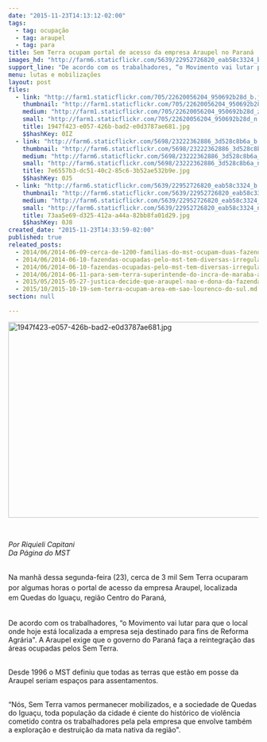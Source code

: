```yaml
---
date: "2015-11-23T14:13:12-02:00"
tags:
  - tag: ocupação
  - tag: araupel
  - tag: para
title: Sem Terra ocupam portal de acesso da empresa Araupel no Paraná
images_hd: "http://farm6.staticflickr.com/5639/22952726820_eab58c3324_b.jpg"
support_line: "De acordo com os trabalhadores, “o Movimento vai lutar para que o local onde hoje está localizada a empresa seja destinado para fins de Reforma Agrária\". "
menu: lutas e mobilizações
layout: post
files:
  - link: "http://farm1.staticflickr.com/705/22620056204_950692b28d_b.jpg"
    thumbnail: "http://farm1.staticflickr.com/705/22620056204_950692b28d_t.jpg"
    medium: "http://farm1.staticflickr.com/705/22620056204_950692b28d_z.jpg"
    small: "http://farm1.staticflickr.com/705/22620056204_950692b28d_n.jpg"
    title: 1947f423-e057-426b-bad2-e0d3787ae681.jpg
    $$hashKey: 0IZ
  - link: "http://farm6.staticflickr.com/5698/23222362886_3d528c8b6a_b.jpg"
    thumbnail: "http://farm6.staticflickr.com/5698/23222362886_3d528c8b6a_t.jpg"
    medium: "http://farm6.staticflickr.com/5698/23222362886_3d528c8b6a_z.jpg"
    small: "http://farm6.staticflickr.com/5698/23222362886_3d528c8b6a_n.jpg"
    title: 7e6557b3-dc51-40c2-85c6-3b52ae532b9e.jpg
    $$hashKey: 0J5
  - link: "http://farm6.staticflickr.com/5639/22952726820_eab58c3324_b.jpg"
    thumbnail: "http://farm6.staticflickr.com/5639/22952726820_eab58c3324_t.jpg"
    medium: "http://farm6.staticflickr.com/5639/22952726820_eab58c3324_z.jpg"
    small: "http://farm6.staticflickr.com/5639/22952726820_eab58c3324_n.jpg"
    title: 73aa5e69-d325-412a-a44a-82bb8fa01d29.jpg
    $$hashKey: 0J8
created_date: "2015-11-23T14:33:59-02:00"
published: true
releated_posts:
  - 2014/06/2014-06-09-cerca-de-1200-familias-do-mst-ocupam-duas-fazendas-no-sudeste-paraense.md
  - 2014/06/2014-06-10-fazendas-ocupadas-pelo-mst-tem-diversas-irregularidades-no-para.md-e
  - 2014/06/2014-06-10-fazendas-ocupadas-pelo-mst-tem-diversas-irregularidades-no-para.md
  - 2014/06/2014-06-11-para-sem-terra-superintende-do-incra-de-maraba-armou-emboscada.md
  - 2015/05/2015-05-27-justica-decide-que-araupel-nao-e-dona-da-fazenda-rio-das-cobras.md
  - 2015/10/2015-10-19-sem-terra-ocupam-area-em-sao-lourenco-do-sul.md
section: null

---
```

<p><img alt="1947f423-e057-426b-bad2-e0d3787ae681.jpg" height="394" src="http://farm1.staticflickr.com/705/22620056204_950692b28d_b.jpg" width="700" /></p>

<p>&nbsp;</p>

<p><em>Por Riquieli Capitani<br />
Da P&aacute;gina do MST</em></p>

<p><br />
Na manh&atilde; dessa segunda-feira (23), c<span style="line-height: 20.8px;">erca de 3 mil Sem Terra&nbsp;ocuparam por algumas horas o portal de acesso da empresa Araupel, localizada em&nbsp;Quedas do Igua&ccedil;u, regi&atilde;o Centro do Paran&aacute;,</span></p>

<p><br />
De acordo com&nbsp;os trabalhadores,&nbsp;&ldquo;o Movimento&nbsp;vai lutar para que o local onde hoje&nbsp;est&aacute; localizada a empresa seja&nbsp;destinado&nbsp;para fins de Reforma Agr&aacute;ria&quot;.&nbsp;A Araupel exige&nbsp;que o governo do Paran&aacute; fa&ccedil;a a reintegra&ccedil;&atilde;o das &aacute;reas ocupadas pelos Sem Terra.</p>

<p><br />
Desde 1996 o MST definiu que todas as terras que est&atilde;o em posse da Araupel seriam espa&ccedil;os para assentamentos.</p>

<p><br />
&ldquo;N&oacute;s, Sem Terra vamos permanecer mobilizados, e a sociedade de Quedas do Igua&ccedil;u,&nbsp;toda popula&ccedil;&atilde;o da cidade &eacute; ciente do hist&oacute;rico de viol&ecirc;ncia cometido contra os trabalhadores pela pela empresa que envolve tamb&eacute;m a&nbsp;explora&ccedil;&atilde;o e destrui&ccedil;&atilde;o da mata nativa da regi&atilde;o&quot;.</p>

<p>&nbsp;</p>
